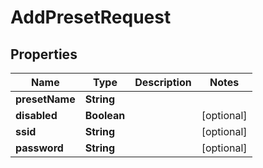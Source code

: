 

# AddPresetRequest


## Properties

| Name | Type | Description | Notes |
|------------ | ------------- | ------------- | -------------|
|**presetName** | **String** |  |  |
|**disabled** | **Boolean** |  |  [optional] |
|**ssid** | **String** |  |  [optional] |
|**password** | **String** |  |  [optional] |




